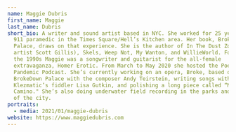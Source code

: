```yaml
---
name: Maggie Dubris
first_name: Maggie
last_name: Dubris
short_bio: A writer and sound artist based in NYC. She worked for 25 years as a
  911 paramedic in the Times Square/Hell’s Kitchen area. Her book, BrokeDown
  Palace, draws on that experience. She is the author of In The Dust Zone (with
  artist Scott Gillis), Skels, Weep Not, My Wanton, and WillieWorld. For most of
  the 1990s Maggie was a songwriter and guitarist for the all-female
  extravaganza, Homer Erotic. From March to May 2020 she hosted the Poets
  Pandemic Podcast. She’s currently working on an opera, Broke, based on
  BrokeDown Palace with the composer Andy Teirstein, writing songs with
  Klezmatic’s fiddler Lisa Gutkin, and polishing a long piece called “My
  Camino." She’s also doing underwater field recording in the parks and rivers
  of the city.
portraits:
  - media: 2021/01/maggie-dubris
website: https://www.maggiedubris.com
---
```

